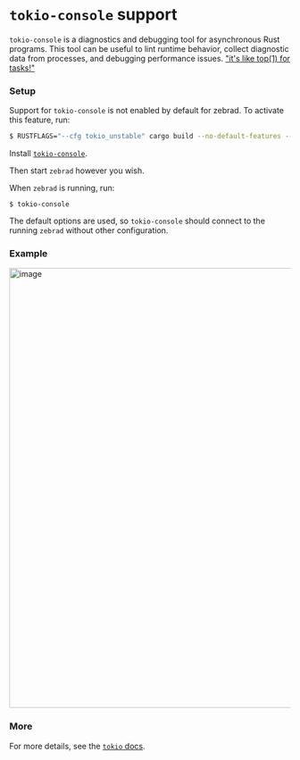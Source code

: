 # `tokio-console` support

`tokio-console` is a diagnostics and debugging tool for asynchronous Rust programs. This tool can be
useful to lint runtime behavior, collect diagnostic data from processes, and debugging performance
issues. ["it's like top(1) for tasks!"][top]

### Setup

Support for `tokio-console` is not enabled by default for zebrad. To activate this feature, run:
 ```sh
 $ RUSTFLAGS="--cfg tokio_unstable" cargo build --no-default-features --features="tokio-console" --bin zebrad
 ```

Install [`tokio-console`][install].

Then start `zebrad` however you wish.

When `zebrad` is running, run:
```
$ tokio-console
```

The default options are used, so `tokio-console` should connect to the running `zebrad` without other configuration.

### Example

<img width="788" alt="image" src="https://user-images.githubusercontent.com/552961/174457604-53c6ffc6-64f6-4952-94c6-ac7eb37c3871.png">


### More

For more details, see the [`tokio` docs][enabling_tokio_instrumentation].


[top]: https://github.com/tokio-rs/console#extremely-cool-and-amazing-screenshots
[install]: https://github.com/tokio-rs/console#running-the-console]
[enabling_tokio_instrumentation]: https://github.com/tokio-rs/console/blob/main/console-subscriber/README.md#enabling-tokio-instrumentation

